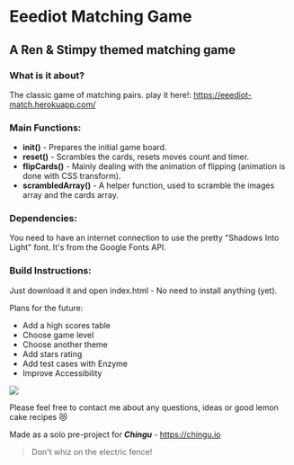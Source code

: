 # Eeediot Matching Game
## A Ren &amp; Stimpy themed matching game

### What is it about?
The classic game of matching pairs.
play it here!: https://eeediot-match.herokuapp.com/

### Main Functions:
- **init()** - Prepares the initial game board.
- **reset()** - Scrambles the cards, resets moves count and timer.
- **flipCards()** - Mainly dealing with the animation of flipping (animation is done with CSS transform).
- **scrambledArray()** - A helper function, used to scramble the images array and the cards array.

### Dependencies: 
You need to have an internet connection to use the pretty "Shadows Into Light" font. It's from the Google Fonts API.

### Build Instructions:
Just download it and open index.html - No need to install anything (yet).



Plans for the future:
- Add a high scores table
- Choose game level
- Choose another theme
- Add stars rating
- Add test cases with Enzyme
- Improve Accessibility

<img src="https://66.media.tumblr.com/200de9c80bb87722c4985b12199d255a/tumblr_omtu73ejsu1r9c63ao1_400.gifv">

Please feel free to contact me about any questions, ideas or good lemon cake recipes :heart_eyes_cat:

Made as a solo pre-project for **_Chingu_** - https://chingu.io

> Don't whiz on the electric fence!
